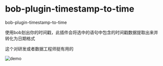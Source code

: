 # bob-plugin-timestamp-to-time
bob-plugin-timestamp-to-time

使用bob划出你的时间戳，此插件会将选中的语句中包含的时间戳数据提取出来并转化为日期格式

这个对研发或者数据工程师挺有用的

![demo]('demo.png')
